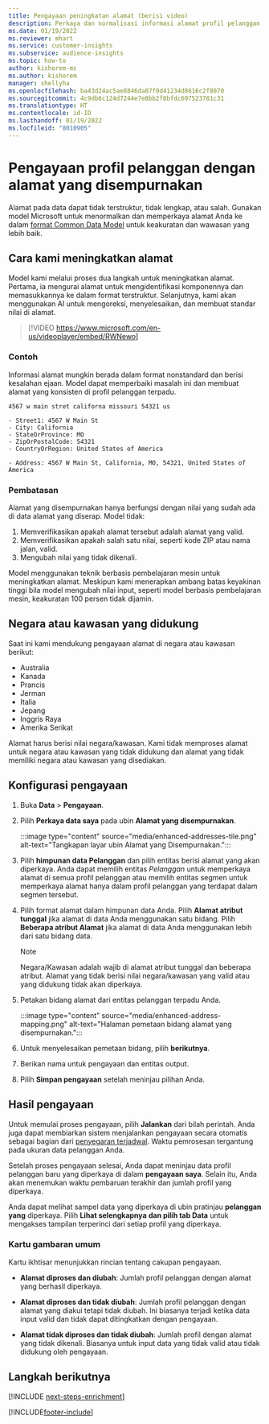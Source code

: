 ```yaml
---
title: Pengayaan peningkatan alamat (berisi video)
description: Perkaya dan normalisasi informasi alamat profil pelanggan dengan model Microsoft.
ms.date: 01/19/2022
ms.reviewer: mhart
ms.service: customer-insights
ms.subservice: audience-insights
ms.topic: how-to
author: kishorem-ms
ms.author: kishorem
manager: shellyha
ms.openlocfilehash: ba43d24ac5ae8846da87f0d41234d8616c2f8070
ms.sourcegitcommit: 4c9db6c124d7244e7e8bb2f8bfdc697523781c31
ms.translationtype: HT
ms.contentlocale: id-ID
ms.lasthandoff: 01/19/2022
ms.locfileid: "8010905"
---
```

# <a name="enrichment-of-customer-profiles-with-enhanced-addresses"></a>Pengayaan profil pelanggan dengan alamat yang disempurnakan

Alamat pada data dapat tidak terstruktur, tidak lengkap, atau salah. Gunakan model Microsoft untuk menormalkan dan memperkaya alamat Anda ke dalam [format Common Data Model](/common-data-model/schema/core/applicationcommon/address) untuk keakuratan dan wawasan yang lebih baik.

## <a name="how-we-enhance-addresses"></a>Cara kami meningkatkan alamat

Model kami melalui proses dua langkah untuk meningkatkan alamat. Pertama, ia mengurai alamat untuk mengidentifikasi komponennya dan memasukkannya ke dalam format terstruktur. Selanjutnya, kami akan menggunakan AI untuk mengoreksi, menyelesaikan, dan membuat standar nilai di alamat.

> [!VIDEO https://www.microsoft.com/en-us/videoplayer/embed/RWNewo]

### <a name="example"></a>Contoh

Informasi alamat mungkin berada dalam format nonstandard dan berisi kesalahan ejaan. Model dapat memperbaiki masalah ini dan membuat alamat yang konsisten di profil pelanggan terpadu.

```Input
4567 w main stret californa missouri 54321 us
```

```Output
- Street1: 4567 W Main St
- City: California
- StateOrProvince: MO
- ZipOrPostalCode: 54321
- CountryOrRegion: United States of America

- Address: 4567 W Main St, California, MO, 54321, United States of America
```

### <a name="limitations"></a>Pembatasan

Alamat yang disempurnakan hanya berfungsi dengan nilai yang sudah ada di data alamat yang diserap. Model tidak: 

1. Memverifikasikan apakah alamat tersebut adalah alamat yang valid.
2. Memverifikasikan apakah salah satu nilai, seperti kode ZIP atau nama jalan, valid.
3. Mengubah nilai yang tidak dikenali.

Model menggunakan teknik berbasis pembelajaran mesin untuk meningkatkan alamat. Meskipun kami menerapkan ambang batas keyakinan tinggi bila model mengubah nilai input, seperti model berbasis pembelajaran mesin, keakuratan 100 persen tidak dijamin.

## <a name="supported-countries-or-regions"></a>Negara atau kawasan yang didukung

Saat ini kami mendukung pengayaan alamat di negara atau kawasan berikut: 

- Australia
- Kanada
- Prancis
- Jerman
- Italia
- Jepang
- Inggris Raya
- Amerika Serikat

Alamat harus berisi nilai negara/kawasan. Kami tidak memproses alamat untuk negara atau kawasan yang tidak didukung dan alamat yang tidak memiliki negara atau kawasan yang disediakan.

## <a name="configure-the-enrichment"></a>Konfigurasi pengayaan

1. Buka **Data** > **Pengayaan**.

1. Pilih **Perkaya data saya** pada ubin **Alamat yang disempurnakan**.

   :::image type="content" source="media/enhanced-addresses-tile.png" alt-text="Tangkapan layar ubin Alamat yang Disempurnakan.":::

1. Pilih **himpunan data Pelanggan** dan pilih entitas berisi alamat yang akan diperkaya. Anda dapat memilih entitas *Pelanggan* untuk memperkaya alamat di semua profil pelanggan atau memilih entitas segmen untuk memperkaya alamat hanya dalam profil pelanggan yang terdapat dalam segmen tersebut.

1. Pilih format alamat dalam himpunan data Anda. Pilih **Alamat atribut tunggal** jika alamat di data Anda menggunakan satu bidang. Pilih **Beberapa atribut Alamat** jika alamat di data Anda menggunakan lebih dari satu bidang data.

   > [!NOTE]
   > Negara/Kawasan adalah wajib di alamat atribut tunggal dan beberapa atribut. Alamat yang tidak berisi nilai negara/kawasan yang valid atau yang didukung tidak akan diperkaya.

1.  Petakan bidang alamat dari entitas pelanggan terpadu Anda.

    :::image type="content" source="media/enhanced-address-mapping.png" alt-text="Halaman pemetaan bidang alamat yang disempurnakan.":::

1. Untuk menyelesaikan pemetaan bidang, pilih **berikutnya**.

1. Berikan nama untuk pengayaan dan entitas output.

1. Pilih **Simpan pengayaan** setelah meninjau pilihan Anda.

## <a name="enrichment-results"></a>Hasil pengayaan

Untuk memulai proses pengayaan, pilih **Jalankan** dari bilah perintah. Anda juga dapat membiarkan sistem menjalankan pengayaan secara otomatis sebagai bagian dari [penyegaran terjadwal](system.md#schedule-tab). Waktu pemrosesan tergantung pada ukuran data pelanggan Anda.

Setelah proses pengayaan selesai, Anda dapat meninjau data profil pelanggan baru yang diperkaya di dalam **pengayaan saya**. Selain itu, Anda akan menemukan waktu pembaruan terakhir dan jumlah profil yang diperkaya.

Anda dapat melihat sampel data yang diperkaya di ubin pratinjau **pelanggan yang** diperkaya. Pilih **Lihat selengkapnya** **dan pilih tab Data** untuk mengakses tampilan terperinci dari setiap profil yang diperkaya.

### <a name="overview-card"></a>Kartu gambaran umum

Kartu ikhtisar menunjukkan rincian tentang cakupan pengayaan. 

* **Alamat diproses dan diubah**: Jumlah profil pelanggan dengan alamat yang berhasil diperkaya.

* **Alamat diproses dan tidak diubah**: Jumlah profil pelanggan dengan alamat yang diakui tetapi tidak diubah. Ini biasanya terjadi ketika data input valid dan tidak dapat ditingkatkan dengan pengayaan.

* **Alamat tidak diproses dan tidak diubah**: Jumlah profil dengan alamat yang tidak dikenali. Biasanya untuk input data yang tidak valid atau tidak didukung oleh pengayaan.

## <a name="next-steps"></a>Langkah berikutnya

[!INCLUDE [next-steps-enrichment](../includes/next-steps-enrichment.md)]

[!INCLUDE[footer-include](../includes/footer-banner.md)]
